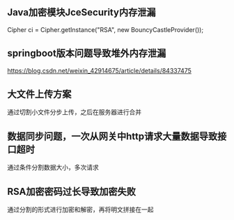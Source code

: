 ##  Java加密模块JceSecurity内存泄漏

Cipher ci = Cipher.getInstance("RSA", new BouncyCastleProvider()); 

## springboot版本问题导致堆外内存泄漏

https://blog.csdn.net/weixin_42914675/article/details/84337475

## 大文件上传方案

通过切割小文件分步上传，之后在服务器进行合并

##  数据同步问题，一次从网关中http请求大量数据导致接口超时

通过条件分割数据大小，多次请求

## RSA加密密码过长导致加密失败

通过分割的形式进行加密和解密，再将明文拼接在一起
